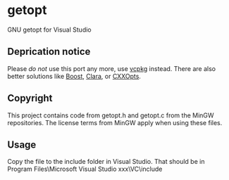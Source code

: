 getopt
======

GNU getopt for Visual Studio

Deprication notice
------------------

Please *do not* use this port any more, use
[vcpkg](https://docs.microsoft.com/en-us/cpp/build/vcpkg?view=vs-2019) instead.
There are also better solutions like
[Boost](https://www.boost.org/doc/libs/1_72_0/doc/html/program_options.html),
[Clara](https://github.com/catchorg/Clara), or
[CXXOpts](https://github.com/jarro2783/cxxopts).

Copyright
---------

This project contains code from getopt.h and getopt.c from the MinGW
repositories. The license terms from MinGW apply when using these files.

Usage
-----

Copy the file to the include folder in Visual Studio. That should be in
Program Files\Microsoft Visual Studio xxx\VC\include

